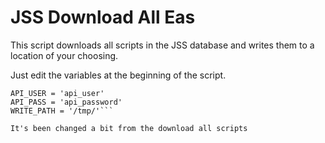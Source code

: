 # JSS Download All Eas

This script downloads all scripts in the JSS database and writes them to a location of your choosing.

Just edit the variables at the beginning of the script.

```JSS_URL = 'https://jss.mycompany.com:8443'
API_USER = 'api_user'
API_PASS = 'api_password'
WRITE_PATH = '/tmp/'```

It's been changed a bit from the download all scripts